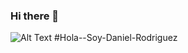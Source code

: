 ### Hi there 👋

![Alt Text](https://repository-images.githubusercontent.com/346754927/a57c8200-825a-11eb-8d2e-56e48e7250f0)
#Hola--Soy-Daniel-Rodriguez
